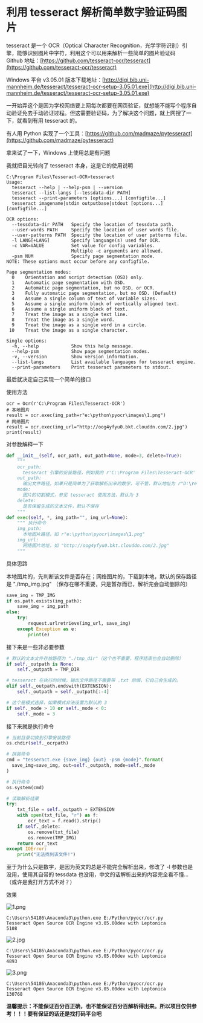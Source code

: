 # 利用 tesseract 解析简单数字验证码图片

tesseract 是一个 OCR（Optical Character Recognition，光学字符识别）引擎，能够识别图片中字符，利用这个可以用来解析一些简单的图片验证码  
Github 地址：[https://github.com/tesseract-ocr/tesseract](https://github.com/tesseract-ocr/tesseract)  

Windows 平台 v3.05.01 版本下载地址：[http://digi.bib.uni-mannheim.de/tesseract/tesseract-ocr-setup-3.05.01.exe](http://digi.bib.uni-mannheim.de/tesseract/tesseract-ocr-setup-3.05.01.exe)  

一开始弄这个是因为学校网络要上网每次都要在网页验证，就想能不能写个程序自动验证免去手动验证过程。但这需要验证码，为了解决这个问题，就上网搜了一下，就看到有用 tesseract 的。  

有人用 Python 实现了一个工具：[https://github.com/madmaze/pytesseract](https://github.com/madmaze/pytesseract)  

拿来试了一下，Windows 上使用总是有问题

我就把目光转向了 tesseract 本身，这是它的使用说明  
```
C:\Program Files\Tesseract-OCR>tesseract
Usage:
  tesseract --help | --help-psm | --version
  tesseract --list-langs [--tessdata-dir PATH]
  tesseract --print-parameters [options...] [configfile...]
  tesseract imagename|stdin outputbase|stdout [options...] [configfile...]

OCR options:
  --tessdata-dir PATH   Specify the location of tessdata path.
  --user-words PATH     Specify the location of user words file.
  --user-patterns PATH  Specify the location of user patterns file.
  -l LANG[+LANG]        Specify language(s) used for OCR.
  -c VAR=VALUE          Set value for config variables.
                        Multiple -c arguments are allowed.
  -psm NUM              Specify page segmentation mode.
NOTE: These options must occur before any configfile.

Page segmentation modes:
  0    Orientation and script detection (OSD) only.
  1    Automatic page segmentation with OSD.
  2    Automatic page segmentation, but no OSD, or OCR.
  3    Fully automatic page segmentation, but no OSD. (Default)
  4    Assume a single column of text of variable sizes.
  5    Assume a single uniform block of vertically aligned text.
  6    Assume a single uniform block of text.
  7    Treat the image as a single text line.
  8    Treat the image as a single word.
  9    Treat the image as a single word in a circle.
 10    Treat the image as a single character.

Single options:
  -h, --help            Show this help message.
  --help-psm            Show page segmentation modes.
  -v, --version         Show version information.
  --list-langs          List available languages for tesseract engine.
  --print-parameters    Print tesseract parameters to stdout.
```  

最后就决定自己实现一个简单的接口  

使用方法
```
ocr = Ocr(r'C:\Program Files\Tesseract-OCR')
# 本地图片
result = ocr.exec(img_path=r"e:\python\pyocr\images\1.png")
# 网络图片
result = ocr.exec(img_url="http://oog4yfyu0.bkt.clouddn.com/2.jpg")
print(result)
```

对参数解释一下  
```python
def __init__(self, ocr_path, out_path=None, mode=3, delete=True):
    """
    ocr_path:  
      tesseract 引擎的安装路径，例如我的 r'C:\Program Files\Tesseract-OCR'
    out_path:  
      输出文件路径，如果只是简单为了获取解析出来的数字，可不管，默认地址为 r"D:\result.txt"
    mode:
      图片的切割模式，参见 tesseract 使用方法，默认为 3
    delete:
      是否保留生成的文本文件，默认不保存
    """
def exec(self, *, img_path="", img_url=None):
    """ 执行命令
    img_path:
      本地图片路径，如 r"e:\python\pyocr\images\1.png"
    img_url:
      网络图片地址，如 "http://oog4yfyu0.bkt.clouddn.com/2.jpg"
    """
```  
具体思路 

本地图片的，先判断该文件是否存在；网络图片的，下载到本地，默认的保存路径是 "./tmp_img.jpg" （保存在哪不重要，只是暂存而已，解析完会自动删除的）
```python
save_img = TMP_IMG
if os.path.exists(img_path):
    save_img = img_path
else:
    try:
        request.urlretrieve(img_url, save_img)
    except Exception as e:
        print(e)
```

接下来是一些非必要参数
```python
# 默认的文本文件存放路径为 "./tmp_dir"（这个也不重要，程序结束也会自动删除）
if self._outpath is None:
    self._outpath = TMP_DIR

# tesseract 在执行的时候，输出文件路径不需要带 .txt 后缀，它自己会生成的。
elif self._outpath.endswith(EXTENSION):
    self._outpath = self._outpath[:-4]

# 这个是模式选择，如果模式非法设置为默认的 3
if self._mode > 10 or self._mode < 0:
    self._mode = 3
```

接下来就是执行命令
```python
# 当前目录切换到引擎安装路径
os.chdir(self._ocrpath)  

# 拼装命令
cmd = "tesseract.exe {save_img} {out} -psm {mode}".format(
  save_img=save_img, out=self._outpath, mode=self._mode
)

# 执行命令
os.system(cmd)

# 读取解析结果
try:
    txt_file = self._outpath + EXTENSION
    with open(txt_file, "r") as f:
        ocr_text = f.read().strip()
    if self._delete:
        os.remove(txt_file)
        os.remove(TMP_IMG)
    return ocr_text
except IOError:
    print("无法找到该文件!")
```
至于为什么只是数字，是因为英文的总是不能完全解析出来，修改了 -l 参数也是没用，使用其自带的 tessdata 也没用，中文的话解析出来的内容完全看不懂...  （或许是我打开方式不对？）  

效果  

![1.png](https://github.com/chenjiandongx/pyocr/blob/master/images/1.png)
```
C:\Users\54186\Anaconda3\python.exe E:/Python/pyocr/ocr.py
Tesseract Open Source OCR Engine v3.05.00dev with Leptonica
5108
```

![2.jpg](https://github.com/chenjiandongx/pyocr/blob/master/images/2.jpg)
```
C:\Users\54186\Anaconda3\python.exe E:/Python/pyocr/ocr.py
Tesseract Open Source OCR Engine v3.05.00dev with Leptonica
4893
```

![3.png](https://github.com/chenjiandongx/pyocr/blob/master/images/3.png)
```
C:\Users\54186\Anaconda3\python.exe E:/Python/pyocr/ocr.py
Tesseract Open Source OCR Engine v3.05.00dev with Leptonica
130768
```  

**温馨提示：不能保证百分百正确，也不能保证百分百解析得出来。所以项目仅供参考！！！要有保证的话还是找打码平台吧**

